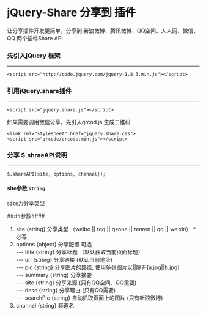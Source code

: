 # jQuery-Share 分享到 插件
让分享插件开发更简单，分享到:新浪微博、腾讯微博、QQ空间、人人网、微信、QQ
两个插件Share API 


### 先引入jQuery 框架
-----------------------

    <script src="http://code.jquery.com/jquery-1.8.3.min.js"></script>

### 引用jQuery.share插件
-----------------------

    <script src="jquery.share.js"></script>

如果需要调用微信分享，先引入qrcod.js 生成二维码

    <link rel="stylesheet" href="jquery.share.css">
    <script src="qrcode/qrcode.min.js"></script>
    
### 分享 $.shraeAPI说明
-----------------------

    $.shareAPI(site, options, channel});
    
    
#### site参数 <code>string</code>
<code>site</code>为分享类型 

####参数####
1. site       {string}  分享类型 （weibo || tqq || qzone || renren || qq || weixin） *必写
2. options    {object}  分享配置 可选<br />
--- title     {string}  分享标题 （默认获取当前页面标题）<br />
--- url       {string}  分享链接  (默认当前地址)<br />
--- pic       {string}  分享图片的路径, 使用多张图片以||隔开[a.jpg||b.jpg]<br />
--- summary   {string}  分享摘要<br />
--- site      {string}  分享来源 (只有QQ空间、QQ需要)<br />
--- desc      {string}  分享理由 (只有QQ需要)<br />
--- searchPic {string}  自动抓取页面上的图片 (只有新浪微博)<br />
3.  channel   {string}  频道名
